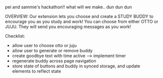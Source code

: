 pei and sammie's hackathon!!
what will we make.. dun dun dun

OVERVIEW:
Our extension lets you choose and create a STUDY BUDDY to encourage you as you study and work!
You can choose from either OTTO or JUJU. They will send you encouraging messages as you work!


Checklist:
- allow user to choose otto or juju
- allow user to generate or remove buddy
- create goodbye text with time active --> implement timer
- regenerate buddy across page navigation
- store state of buttons and buddy in synced storage, and update elements to reflect state